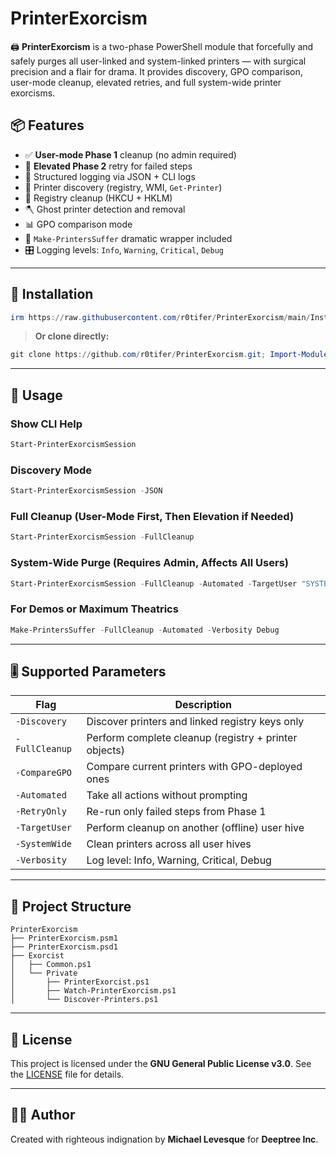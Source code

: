# PrinterExorcism

🖨️ **PrinterExorcism** is a two-phase PowerShell module that forcefully and safely purges all user-linked and system-linked printers — with surgical precision and a flair for drama. It provides discovery, GPO comparison, user-mode cleanup, elevated retries, and full system-wide printer exorcisms.

## 📦 Features

- ✅ **User-mode Phase 1** cleanup (no admin required)
- 🔐 **Elevated Phase 2** retry for failed steps
- 📜 Structured logging via JSON + CLI logs
- 🔎 Printer discovery (registry, WMI, `Get-Printer`)
- 🧼 Registry cleanup (HKCU + HKLM)
- 🪓 Ghost printer detection and removal
- 📊 GPO comparison mode
- 🧙 `Make-PrintersSuffer` dramatic wrapper included
- 🎛️ Logging levels: `Info`, `Warning`, `Critical`, `Debug`

---

## 🧪 Installation

```powershell
irm https://raw.githubusercontent.com/r0tifer/PrinterExorcism/main/Install.ps1 | iex
```

> **Or clone directly:**
```powershell
git clone https://github.com/r0tifer/PrinterExorcism.git; Import-Module .\PrinterExorcism\PrinterExorcism.psm1
```

---

## 🏁 Usage

### Show CLI Help
```powershell
Start-PrinterExorcismSession
```

### Discovery Mode
```powershell
Start-PrinterExorcismSession -JSON
```

### Full Cleanup (User-Mode First, Then Elevation if Needed)
```powershell
Start-PrinterExorcismSession -FullCleanup
```

### System-Wide Purge (Requires Admin, Affects All Users)
```powershell
Start-PrinterExorcismSession -FullCleanup -Automated -TargetUser "SYSTEM" -CompareGPO
```

### For Demos or Maximum Theatrics
```powershell
Make-PrintersSuffer -FullCleanup -Automated -Verbosity Debug
```

---

## 🎚 Supported Parameters

| Flag             | Description |
|------------------|-------------|
| `-Discovery`     | Discover printers and linked registry keys only |
| `-FullCleanup`   | Perform complete cleanup (registry + printer objects) |
| `-CompareGPO`    | Compare current printers with GPO-deployed ones |
| `-Automated`     | Take all actions without prompting |
| `-RetryOnly`     | Re-run only failed steps from Phase 1 |
| `-TargetUser`    | Perform cleanup on another (offline) user hive |
| `-SystemWide`    | Clean printers across all user hives |
| `-Verbosity`     | Log level: Info, Warning, Critical, Debug |

---

## 📁 Project Structure

```
PrinterExorcism
├── PrinterExorcism.psm1
├── PrinterExorcism.psd1
├── Exorcist
│   ├── Common.ps1
│   └── Private
│       ├── PrinterExorcist.ps1
│       ├── Watch-PrinterExorcism.ps1
│       └── Discover-Printers.ps1
```

---

## 🧾 License

This project is licensed under the **GNU General Public License v3.0**. See the [LICENSE](https://github.com/r0tifer/PrinterExorcism/blob/main/LICENSE) file for details.

---

## 👨‍🔧 Author

Created with righteous indignation by **Michael Levesque** for **Deeptree Inc**.